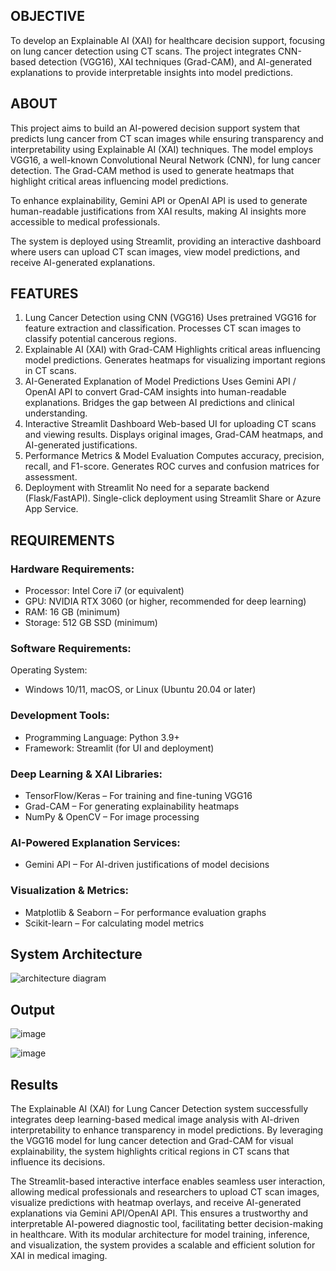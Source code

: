## OBJECTIVE
To develop an Explainable AI (XAI) for healthcare decision support, focusing on lung cancer detection using CT scans. The project integrates CNN-based detection (VGG16), XAI techniques (Grad-CAM), and AI-generated explanations to provide interpretable insights into model predictions.

## ABOUT
This project aims to build an AI-powered decision support system that predicts lung cancer from CT scan images while ensuring transparency and interpretability using Explainable AI (XAI) techniques. The model employs VGG16, a well-known Convolutional Neural Network (CNN), for lung cancer detection. The Grad-CAM method is used to generate heatmaps that highlight critical areas influencing model predictions.

To enhance explainability, Gemini API or OpenAI API is used to generate human-readable justifications from XAI results, making AI insights more accessible to medical professionals.

The system is deployed using Streamlit, providing an interactive dashboard where users can upload CT scan images, view model predictions, and receive AI-generated explanations.

## FEATURES

1. Lung Cancer Detection using CNN (VGG16)
Uses pretrained VGG16 for feature extraction and classification.
Processes CT scan images to classify potential cancerous regions.
2. Explainable AI (XAI) with Grad-CAM
Highlights critical areas influencing model predictions.
Generates heatmaps for visualizing important regions in CT scans.
3. AI-Generated Explanation of Model Predictions
Uses Gemini API / OpenAI API to convert Grad-CAM insights into human-readable explanations.
Bridges the gap between AI predictions and clinical understanding.
4. Interactive Streamlit Dashboard
Web-based UI for uploading CT scans and viewing results.
Displays original images, Grad-CAM heatmaps, and AI-generated justifications.
5. Performance Metrics & Model Evaluation
Computes accuracy, precision, recall, and F1-score.
Generates ROC curves and confusion matrices for assessment.
6. Deployment with Streamlit
No need for a separate backend (Flask/FastAPI).
Single-click deployment using Streamlit Share or Azure App Service.

## REQUIREMENTS

### Hardware Requirements:
- Processor: Intel Core i7 (or equivalent)
- GPU: NVIDIA RTX 3060 (or higher, recommended for deep learning)
- RAM: 16 GB (minimum)
- Storage: 512 GB SSD (minimum)
### Software Requirements:
Operating System:
- Windows 10/11, macOS, or Linux (Ubuntu 20.04 or later)
### Development Tools:
- Programming Language: Python 3.9+
- Framework: Streamlit (for UI and deployment)
### Deep Learning & XAI Libraries:
- TensorFlow/Keras – For training and fine-tuning VGG16
- Grad-CAM – For generating explainability heatmaps
- NumPy & OpenCV – For image processing
### AI-Powered Explanation Services:
- Gemini API  – For AI-driven justifications of model decisions
### Visualization & Metrics:
- Matplotlib & Seaborn – For performance evaluation graphs
- Scikit-learn – For calculating model metrics

## System Architecture 

![architecture diagram](https://github.com/user-attachments/assets/7955d282-e5cb-438b-bfdf-7c7052c70014)


## Output
![image](https://github.com/user-attachments/assets/f418c269-d785-4989-9a11-ab51022fce25)

![image](https://github.com/user-attachments/assets/e6fc2e79-43b6-41a2-a0b1-e6e06418d045)


## Results

The Explainable AI (XAI) for Lung Cancer Detection system successfully integrates deep learning-based medical image analysis with AI-driven interpretability to enhance transparency in model predictions. By leveraging the VGG16 model for lung cancer detection and Grad-CAM for visual explainability, the system highlights critical regions in CT scans that influence its decisions.

The Streamlit-based interactive interface enables seamless user interaction, allowing medical professionals and researchers to upload CT scan images, visualize predictions with heatmap overlays, and receive AI-generated explanations via Gemini API/OpenAI API. This ensures a trustworthy and interpretable AI-powered diagnostic tool, facilitating better decision-making in healthcare. With its modular architecture for model training, inference, and visualization, the system provides a scalable and efficient solution for XAI in medical imaging.
